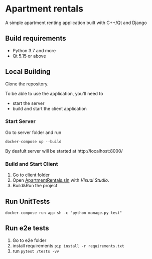 # **Apartment rentals**
A simple apartment renting application built with C++/Qt and Django
## Build requirements
* Python 3.7 and more 
* Qt 5.15 or above
## Local Building

Clone the repository.

To be able to use the application, you'll need to 
* start the server
* build and start the client application

### Start Server
Go to server folder and run
 
 `docker-compose up --build`

By deafult server will be started at http://localhost:8000/

### Build and Start Client
1. Go to client folder 
2. Open [ApartmentRentals.sln](client/ApartmentRentals.sln) with *Visual Studio*. 
3. Build&Run the project

## Run UnitTests

`docker-compose run app sh -c "python manage.py test"`

## Run e2e tests
1. Go to e2e folder
2. install requirements `pip install -r requirements.txt`
3. run `pytest /tests -vv`

